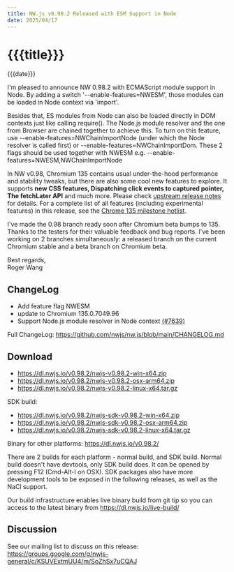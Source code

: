 ```yaml
---
title: NW.js v0.98.2 Released with ESM Support in Node
date: 2025/04/17
---
```

# {{{title}}}
{{{date}}}

I'm pleased to announce NW 0.98.2 with ECMAScript module support in Node. By adding a switch '--enable-features=NWESM', those modules can be loaded in Node context via 'import'.

Besides that, ES modules from Node can also be loaded directly in DOM contexts just like calling require(). The Node.js module resolver and the one from Browser are chained together to achieve this. To turn on this feature, use --enable-features=NWChainImportNode (under which the Node resolver is called first) or --enable-features=NWChainImportDom. These 2 flags should be used together with NWESM e.g. --enable-features=NWESM,NWChainImportNode

In NW v0.98, Chromium 135 contains usual under-the-hood performance and stability tweaks, but there are also some cool new features to explore. It supports **new CSS features, Dispatching click events to captured pointer, The fetchLater API** and much more. Please check [upstream release notes](https://developer.chrome.com/blog/chrome-135-beta/) for details. For a complete list of all features (including experimental features) in this release, see the [Chrome 135 milestone hotlist](https://www.chromestatus.com/features#milestone=135).

I've made the 0.98 branch ready soon after Chromium beta bumps to 135. Thanks to the testers for their valuable feedback and bug reports. I've been working on 2 branches simultaneously: a released branch on the current Chromium stable and a beta branch on Chromium beta.

Best regards,  
Roger Wang

## ChangeLog

- Add feature flag NWESM
- update to Chromium 135.0.7049.96
- Support Node.js module resolver in Node context [(#7639)](https://github.com/nwjs/nw.js/issues/7639)

Full ChangeLog: https://github.com/nwjs/nw.js/blob/main/CHANGELOG.md

## Download 

* https://dl.nwjs.io/v0.98.2/nwjs-v0.98.2-win-x64.zip 
* https://dl.nwjs.io/v0.98.2/nwjs-v0.98.2-osx-arm64.zip 
* https://dl.nwjs.io/v0.98.2/nwjs-v0.98.2-linux-x64.tar.gz 

SDK build: 
* https://dl.nwjs.io/v0.98.2/nwjs-sdk-v0.98.2-win-x64.zip 
* https://dl.nwjs.io/v0.98.2/nwjs-sdk-v0.98.2-osx-arm64.zip 
* https://dl.nwjs.io/v0.98.2/nwjs-sdk-v0.98.2-linux-x64.tar.gz 

Binary for other platforms: https://dl.nwjs.io/v0.98.2/ 

There are 2 builds for each platform - normal build, and SDK build. Normal build doesn't have devtools, only SDK build does. lt can be opened by pressing F12 (Cmd-Alt-I on OSX). SDK packages also have more development tools to be exposed in the following releases, as well as the NaCl support.

Our build infrastructure enables live binary build from git tip so you can access to the latest binary from https://dl.nwjs.io/live-build/ 

## Discussion

See our mailing list to discuss on this release: https://groups.google.com/g/nwjs-general/c/KSUVExtmUU4/m/SoZhSx7uCQAJ

